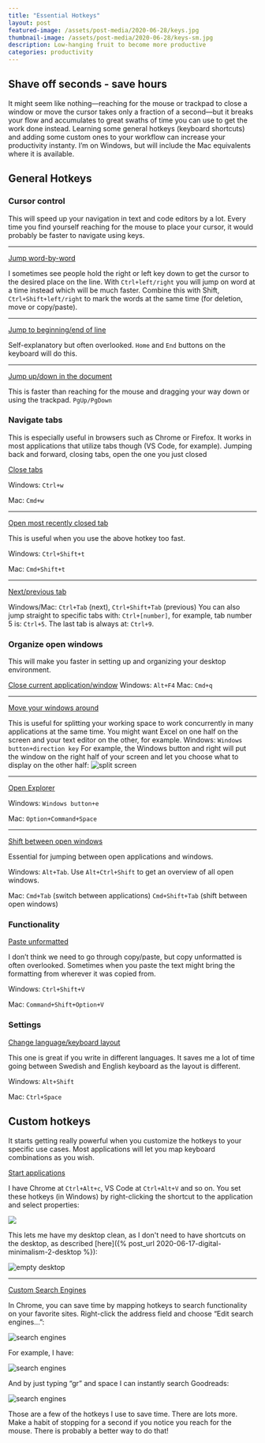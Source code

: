 ```yaml
---
title: "Essential Hotkeys"
layout: post
featured-image: /assets/post-media/2020-06-28/keys.jpg
thumbnail-image: /assets/post-media/2020-06-28/keys-sm.jpg
description: Low-hanging fruit to become more productive
categories: productivity
---
```


## Shave off seconds - save hours

It might seem like nothing—reaching for the mouse or trackpad to close a window or move the cursor takes only a fraction of a second—but it breaks your flow and accumulates to great swaths of time you can use to get the work done instead. Learning some general hotkeys (keyboard shortcuts) and adding some custom ones to your workflow can increase your productivity instanty. I’m on Windows, but will include the Mac equivalents where it is available.

## General Hotkeys

### Cursor control

This will speed up your navigation in text and code editors by a lot. Every time you find yourself reaching for the mouse to place your cursor, it would probably be faster to navigate using keys.

<hr>

<u>Jump word-by-word</u>

I sometimes see people hold the right or left key down to get the cursor to the desired place on the line. With <span class="bg-black">`Ctrl+left/right`</span> you will jump on word at a time instead which will be much faster. Combine this with Shift, <span class="bg-black">`Ctrl+Shift+left/right`</span> to mark the words at the same time (for deletion, move or copy/paste).

<hr>

<u>Jump to beginning/end of line</u>

Self-explanatory but often overlooked. <span class="bg-black">`Home`</span> and <span class="bg-black">`End`</span> buttons on the keyboard will do this.

<hr>

<u>Jump up/down in the document</u>

This is faster than reaching for the mouse and dragging your way down or using the trackpad.
<span class="bg-black">`PgUp/PgDown`</span>

### Navigate tabs

This is especially useful in browsers such as Chrome or Firefox. It works in most applications that utilize tabs though (VS Code, for example). Jumping back and forward, closing tabs, open the one you just closed

<u>Close tabs</u>

Windows: <span class="bg-black">`Ctrl+w`</span>

Mac: <span class="bg-black">`Cmd+w`</span>

<hr>

<u>Open most recently closed tab</u>

This is useful when you use the above hotkey too fast.

Windows: <span class="bg-black">`Ctrl+Shift+t`</span>

Mac: <span class="bg-black">`Cmd+Shift+t`</span>

<hr>

<u>Next/previous tab</u>

Windows/Mac: <span class="bg-black">`Ctrl+Tab`</span> (next), <span class="bg-black">`Ctrl+Shift+Tab`</span> (previous)
You can also jump straight to specific tabs with: <span class="bg-black">`Ctrl+[number]`</span>, for example, tab number 5 is: <span class="bg-black">`Ctrl+5`</span>. The last tab is always at: <span class="bg-black">`Ctrl+9`</span>.

### Organize open windows

This will make you faster in setting up and organizing your desktop environment.

<u>Close current application/window</u>
Windows: <span class="bg-black">`Alt+F4`</span>
Mac: <span class="bg-black">`Cmd+q`</span>

<hr>

<u>Move your windows around</u>

This is useful for splitting your working space to work concurrently in many applications at the same time. You might want Excel on one half on the screen and your text editor on the other, for example.
Windows: <span class="bg-black">`Windows button+direction key`</span>
For example, the Windows button and right will put the window on the right half of your screen and let you choose what to display on the other half:
![split screen](/assets/post-media/2020-06-28/split_screen.png "split screen")

<hr>

<u>Open Explorer</u>

Windows: <span class="bg-black">`Windows button+e`</span>

Mac: <span class="bg-black">`Option+Command+Space`</span>

<hr>

<u>Shift between open windows</u>

Essential for jumping between open applications and windows.

Windows: <span class="bg-black">`Alt+Tab`</span>. Use <span class="bg-black">`Alt+Ctrl+Shift`</span> to get an overview of all open windows.

Mac: <span class="bg-black">`Cmd+Tab`</span> (switch between applications) <span class="bg-black">`Cmd+Shift+Tab`</span> (shift between open windows)

### Functionality

<u>Paste unformatted</u>

I don’t think we need to go through copy/paste, but copy unformatted is often overlooked. Sometimes when you paste the text might bring the formatting from wherever it was copied from.

Windows: <span class="bg-black">`Ctrl+Shift+V`</span>

Mac: <span class="bg-black">`Command+Shift+Option+V`</span>

### Settings

<u>Change language/keyboard layout</u>

This one is great if you write in different languages. It saves me a lot of time going between Swedish and English keyboard as the layout is different.

Windows: <span class="bg-black">`Alt+Shift`</span>

Mac: <span class="bg-black">`Ctrl+Space`</span>

## Custom hotkeys

It starts getting really powerful when you customize the hotkeys to your specific use cases. Most applications will let you map keyboard combinations as you wish.

<u>Start applications</u>

I have Chrome at <span class="bg-black">`Ctrl+Alt+c`</span>, VS Code at <span class="bg-black">`Ctrl+Alt+V`</span> and so on. You set these hotkeys (in Windows) by right-clicking the shortcut to the application and select properties:

<img class="half-image" src="/assets/post-media/2020-06-28/chrome_hotkey.png"/>

This lets me have my desktop clean, as I don't need to have shortcuts on the desktop, as described [here]({% post_url 2020-06-17-digital-minimalism-2-desktop %}):

![empty desktop](/assets/post-media/2020-06-17/empty-desktop.png "empty desktop")

<hr>

<u>Custom Search Engines</u>

In Chrome, you can save time by mapping hotkeys to search functionality on your favorite sites. Right-click the address field and choose “Edit search engines…”:

![search engines](/assets/post-media/2020-06-28/search_engines.png "search engines")

For example, I have:

![search engines](/assets/post-media/2020-06-28/search_engines2.png "search engines")

And by just typing “gr” and space I can instantly search Goodreads:

![search engines](/assets/post-media/2020-06-28/search_engines3.png "search engines")

Those are a few of the hotkeys I use to save time. There are lots more. Make a habit of stopping for a second if you notice you reach for the mouse. There is probably a better way to do that!
